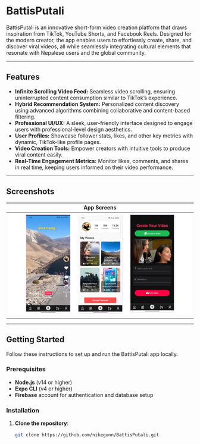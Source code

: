# BattisPutali

BattisPutali is an innovative short-form video creation platform that draws inspiration from TikTok, YouTube Shorts, and Facebook Reels. Designed for the modern creator, the app enables users to effortlessly create, share, and discover viral videos, all while seamlessly integrating cultural elements that resonate with Nepalese users and the global community.

---

## Features

- **Infinite Scrolling Video Feed:** Seamless video scrolling, ensuring uninterrupted content consumption similar to TikTok’s experience.
- **Hybrid Recommendation System:** Personalized content discovery using advanced algorithms combining collaborative and content-based filtering.
- **Professional UI/UX:** A sleek, user-friendly interface designed to engage users with professional-level design aesthetics.
- **User Profiles:** Showcase follower stats, likes, and other key metrics with dynamic, TikTok-like profile pages.
- **Video Creation Tools:** Empower creators with intuitive tools to produce viral content easily.
- **Real-Time Engagement Metrics:** Monitor likes, comments, and shares in real time, keeping users informed on their video performance.

---

## Screenshots

| **App Screens**                                                                                                                                      |
| ---------------------------------------------------------------------------------------------------------------------------------------------------- |
| ![Screenshot 1](https://github.com/NikeGunn/admin_-their_assets/blob/master/Untitled_design__5_-removebg-preview.png?raw=true) |

---

## Getting Started

Follow these instructions to set up and run the BattisPutali app locally.

### Prerequisites

- **Node.js** (v14 or higher)
- **Expo CLI** (v4 or higher)
- **Firebase** account for authentication and database setup

### Installation

1. **Clone the repository**:
   ```bash
   git clone https://github.com/nikegunn/BattisPutali.git
   ```
